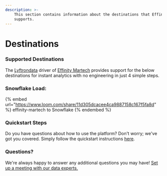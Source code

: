 ```yaml
---
description: >-
    This section contains information about the destinations that Effinity Martech
    supports.
---
```


# Destinations

### Supported Destinations

The [Lyftrondata](https://www.lyftrondata.com/) driver of [Effinity Martech](https://www.lyftrondata.com/integration/effinity-martech/) provides support for the below destinations for instant analytics with no engineering in just 4 simple steps.

### Snowflake Load:

{% embed url="https://www.loom.com/share/11d305dcacee4ca9887158c167f5fa8d" %}
effinity-martech to Snowflake
{% endembed %}

### Quickstart Steps

Do you have questions about how to use the platform? Don't worry; we've got you covered. Simply follow the quickstart instructions [here](../../../quickstart-steps.md).

### Questions? <a href="#questions" id="questions"></a>

We're always happy to answer any additional questions you may have! [Set up a meeting with our data experts.](https://www.lyftrondata.com/book-a-meeting/)
